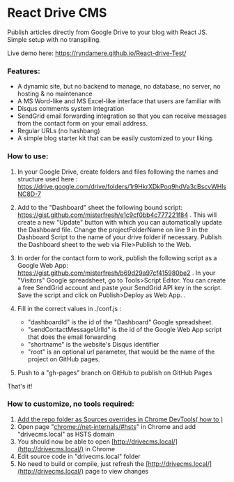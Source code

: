 # React Drive CMS
Publish articles directly from Google Drive to your blog with React JS. Simple setup with no transpiling.

Live demo here: 
https://ryndamere.github.io/React-drive-Test/

### Features:
- A dynamic site, but no backend to manage, no database, no server, no hosting & no maintenance
- A MS Word-like and MS Excel-like interface that users are familiar with
- Disqus comments system integration
- SendGrid email forwarding integration so that you can receive messages from the contact form on your email address.
- Regular URLs (no hashbang)
- A simple blog starter kit that can be easily customized to your liking.

### How to use:

1) In your Google Drive, create folders and files following the names and structure used here : 
https://drive.google.com/drive/folders/1r9HkrXDkPoq9hdVa3cBscvWHlsNC8D-7

2) Add to the "Dashboard" sheet the following bound script:
https://gist.github.com/misterfresh/e1c9cf0bb4c777221f84   . 
This will create a new "Update" button with which you can automatically update the Dashboard file. Change the projectFolderName on line 9 in the Dashboard Script to the name of your drive folder if necessary. Publish the Dashboard sheet to the web via File>Publish to the Web.

3) In order for the contact form to work, publish the following script as a Google Web App:
https://gist.github.com/misterfresh/b69d29a97cf415980be2  . In your "Visitors" Google spreadsheet, go to Tools>Script Editor. You can create a free SendGrid account and paste your SendGrid API key in the script. Save the script and click on Publish>Deploy as Web App. .

4) Fill in the correct values in ./conf.js :
    - "dashboardId" is the id of the "Dashboard" Google spreadsheet.
    - "sendContactMessageUrlId" is the id of the Google Web App script that does the email forwarding
    - "shortname" is the website's Disqus identifier
    - "root" is an optional url parameter, that would be the name of the project on GitHub pages.

5) Push to a "gh-pages" branch on GitHub to publish on GitHub Pages

That's it!

### How to customize, no tools required:
1. [Add the repo folder as Sources overrides in Chrome DevTools( how to ) ](https://medium.com/@jmatix/using-chrome-as-a-local-web-server-af04baffd581)
2. Open page "[chrome://net-internals/#hsts](chrome://net-internals/#hsts)" in Chrome and add "drivecms.local" as HSTS domain
3. You should now be able to open [http://drivecms.local/](http://drivecms.local/) in Chrome
4. Edit source code in "drivecms.local" folder
5. No need to build or compile, just refresh the [http://drivecms.local/](http://drivecms.local/) page to view changes

